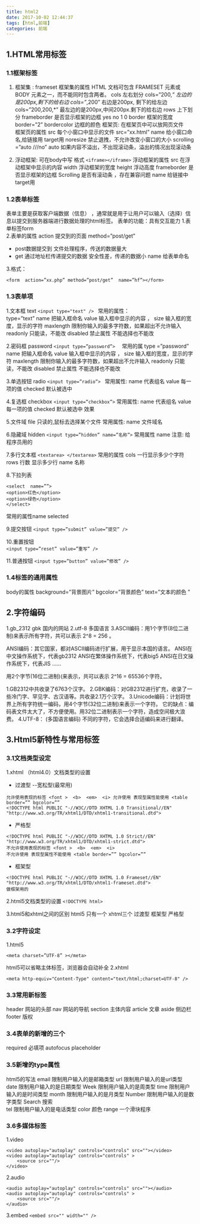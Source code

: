 ```yaml
---
title: html2
date: 2017-10-02 12:44:37
tags: [html,前端]
categories: 前端
---
```


##	1.HTML常用标签
###	1.1框架标签
1. 框架集 : frameset
框架集的属性
HTML 文档可包含 FRAMESET 元素或 BODY 元素之一，而不能同时包含两者。
cols  左右划分
cols=”200,*” 左边的是200px,剩下的给右边
cols=”*,200” 右边是200px, 剩下的给左边
cols=”200,200,*” 最左边的是200px,中间200px.剩下的给右边
rows  上下划分
frameborder 是否显示框架的边框 yes  no  1  0 
border 框架的宽度 border=”2”
bordercolor 边框的颜色
框架页:  在框架页中可以放网页文件  
框架页的属性
src 每个小窗口中显示的文件 src=”xx.html” 
name 给小窗口命名,给链接用 target用
noresize  禁止退拽，不允许改变小窗口的大小
scrolling =”auto ///no” auto 如果内容不溢出，不出现滚动条，溢出的情况出现滚动条

2. 浮动框架: 可在body中写
格式 `<iframe></iframe>`
浮动框架的属性
src 在浮动框架中显示的内容 
width 浮动框架的宽度 
height 浮动高度
frameborder  是否显示框架的边框
Scrolling  是否有滚动条  ，存在兼容问题
name  给链接中target用 

###	1.2表单标签

表单主要是获取客户端数据（信息） ，通常就是用于让用户可以输入（选择）信息以提交到服务器端进行数据处理的html标签。
表单的功能：具有交互能力
1.表单标签form  
2.表单的属性 
action 提交到的页面
method=”post/get” 
+	post数据提交到 文件处理程序，传送的数据量大
+	get 通过地址栏传递提交的数据  安全性差，传递的数据小
name 给表单命名

3.格式：
```
<form  action=”xx.php” method=”post/get”  name=”hf”></form>
```
###	1.3表单项

1.文本框 text
`<input type="text" /> `
常用的属性：  
type=”text”
name 把输入框命名
value 输入框中显示的内容 ，
size  输入框的宽度，显示的字符
maxlength 限制你输入的最多字符数，如果超出不允许输入
readonly 只能读，不能改 
disabled 禁止属性 不能选择也不能改

2.密码框 password
`<input type=”password”>  `
常用的属
type =”password”
name 把输入框命名
value 输入框中显示的内容 ，
size  输入框的宽度，显示的字符
maxlength 限制你输入的最多字符数，如果超出不允许输入
readonly 只能读，不能改 
disabled 禁止属性 不能选择也不能改

3.单选按钮 radio
`<input type=”radio”> `
常用属性:
name  代表组名
value 每一项的值
checked 默认被选中

4.复选框  checkbox
`<input type=”checkbox”>`
常用属性:
name  代表组名
value 每一项的值
checked 默认被选中
效果
 
5.文件域 file 
只读的,鼠标去选择某个文件
常用属性:
name   文件域名

6.隐藏域  hidden
`<input type=”hidden” name=”名称”>`
常用属性 
name
注意: 给程序员用的  

7.多行文本框 
`<textarea> </textarea>`
常用的属性 
cols   一行显示多少个字符
rows   行数 显示多少行
name 名称

8.下拉列表 
```
<select  name=””>
<option>红色</option>
<option>绿色</option>
</select>
```
常用的属性name 
selected

9.提交按钮 
`<input type=”submit” value=”提交” />`

10.重置按钮  
`<input type=”reset” value=”重写” />`

11.普通按钮
`<input type=”button” value=”修改” /> `

###	1.4标签的通用属性
body的属性
background=”背景图片”
bgcolor=”背景颜色”
text=”文本的颜色 ”

##	2.字符编码
1.gb_2312   gbk  国内的网站
2.utf-8  多国语言 
3.ASCII编码：用1个字节(8位二进制)来表示所有字符，共可以表示 2^8 = 256 。

ANSI编码：其它国家，都对ASCII编码进行扩展，用于显示本国的语言。
ANSI在中文操作系统下，代表gb2312
ANSI在繁体操作系统下，代表big5
ANSI在日文操作系统下，代表JIS
……  

用2个字节(16位二进制)(来表示，共可以表示 2^16 = 65536个字符。

1.GB2312中共收录了6763个汉字。
2.GBK编码：对GB2312进行扩充，收录了一些冷门字、罕见字、古汉语等。共收录2.1万个汉字。
3.Unicode编码：计划将世界上所有字符统一编码，用4个字节(32位二进制)来表示一个字符。
它的缺点：编码表文件太大了，不方便使用。用32位二进制表示一个字符，造成空间极大浪费。
4.UTF-8： (多国语言编码)
不同的字符，它会选择合适编码来进行翻译。

##	3.Html5新特性与常用标签
###	3.1文档类型设定
1.xhtml （html4.0）文档类型的设置 
+	过渡型 --宽松型(最常用)
```
允许使用表现的标签 <font >  <b>  <em>  <i> 允许使用 表现型属性能使用 <table border=”” bgcolor=””
<!DOCTYPE html PUBLIC "-//W3C//DTD XHTML 1.0 Transitional//EN" "http://www.w3.org/TR/xhtml1/DTD/xhtml1-transitional.dtd">
```
+	严格型
```
<!DOCTYPE html PUBLIC "-//W3C//DTD XHTML 1.0 Strict//EN" "http://www.w3.org/TR/xhtml1/DTD/xhtml1-strict.dtd">
不允许使用表现的标签 <font >  <b>  <em>  <i> 
不允许使用 表现型属性不能使用 <table border=”” bgcolor=””
```
+	框架型
```
<!DOCTYPE html PUBLIC "-//W3C//DTD XHTML 1.0 Frameset//EN" "http://www.w3.org/TR/xhtml1/DTD/xhtml1-frameset.dtd">
做框架用的
```
2.html5文档类型的设置
`<!DOCTYPE html> `

3.html5和xhtml之间的区别
html5 只有一个
xhtml三个  过渡型  框架型 严格型

###	3.2字符设定
1.html5
```
<meta charset=”UTF-8” ></meta>
```
html5可以省略主体标签，浏览器会自动补全
2.xhtml

`<meta http-equiv="Content-Type" content="text/html;charset=UTF-8" />`

###	3.3常用新标签
header   网站的头部
nav  网站的导航
section  主体内容
article  文章 
aside  侧边栏
footer  版权

###	3.4表单的新增的三个
required 必填项 
autofocus
placeholder

###	3.5新增的type属性
html5的写法
email  限制用户输入的是邮箱类型
url    限制用户输入的是url类型
date  限制用户输入的是日期类型
Week  限制用户输入的是周类型
time  限制用户输入的是时间类型
month 限制用户输入的是月类型
Number 限制用户输入的是数字类型
Search 搜索  
tel   限制用户输入的是电话类型
color 颜色
range 一个滑块程序

###	3.6多媒体标签
1.video
```
<video autoplay="autoplay" controls="controls" src=""></video>
<video autoplay="autoplay" controls="controls" >
	<source src=""/>
</video>
```
2.audio 
```
<audio autoplay="autoplay" controls="controls" src=""></audio>
<audio autoplay="autoplay" controls="controls" >
	<source src=""/>
</audio>
```
3.embed 
`<embed src="" width="" />`